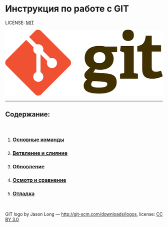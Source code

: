 # Инструкция по работе с GIT


LICENSE: [MIT](./license.md)

![git-logo](./assets/1920px-Git-logo.png)

---

## Содержание:

<br/>

1. ### [Основные команды](./basic%20commands.md)
2. ### [Ветвление и слияние](./branching%20and%20merging.md)
3. ### [Обновление](./update.md)
4. ### [Осмотр и сравнение](./inspection.md)
5. ### [Отладка](./debugging.md)

<br/>



GIT logo by Jason Long — http://git-scm.com/downloads/logos, license: [CC BY 3.0](https://creativecommons.org/licenses/by/3.0/)
